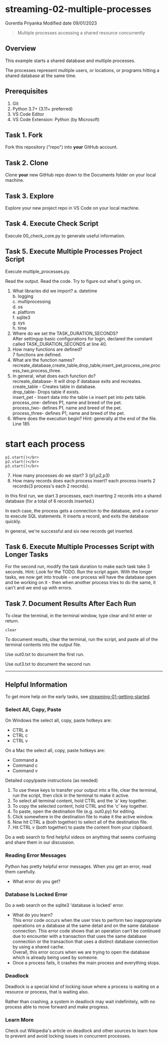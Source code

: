 # streaming-02-multiple-processes

Gorentla Priyanka Modified date 09/01/2023

> Multiple processes accessing a shared resource concurrently

## Overview

This example starts a shared database and multiple processes.

The processes represent multiple users, or locations, or programs 
hitting a shared database at the same time. 

## Prerequisites

1. Git
1. Python 3.7+ (3.11+ preferred)
1. VS Code Editor
1. VS Code Extension: Python (by Microsoft)

## Task 1. Fork 

Fork this repository ("repo") into **your** GitHub account. 

## Task 2. Clone

Clone **your** new GitHub repo down to the Documents folder on your local machine. 

## Task 3. Explore

Explore your new project repo in VS Code on your local machine.

## Task 4. Execute Check Script

Execute 00_check_core.py to generate useful information.

## Task 5. Execute Multiple Processes Project Script

Execute multiple_processes.py.

Read the output. Read the code. 
Try to figure out what's going on. 

1. What libraries did we import? 
    a. datetime </br>
    b. logging  </br>
    c. multiprocessing </br> 
    d. os </br>
    e. platform </br>
    f. sqlite3 </br>
    g. sys </br>
    h. time </br>
2. Where do we set the TASK_DURATION_SECONDS?</br>
   After settingup basic configurations for login, declared the constant called TASK_DURATION_SECONDS at line 40.
3. How many functions are defined? </br>
   7 functions are defined.
4. What are the function names? </br>
   recreate_database,create_table,drop_table,insert_pet,process_one,process_two,process_three.
5. In general, what does each function do? </br>
recreate_database- It will drop if database exits and recreates. </br>
create_table - Creates table in database. </br>
drop_table- Drops table if exists. </br>
insert_pet - Insert data into the table i.e insert pet into pets table. </br>
process_one- defines P1, name and breed of the pet. </br>
process_two- defines P1, name and breed of the pet. </br>
process_three- defines P1, name and breed of the pet. </br>
6. Where does the execution begin? Hint: generally at the end of the file.</br>
Line 185</br>
 # start each process</br>
    p1.start()</br>
    p2.start()</br>
    p3.start()</br>
7. How many processes do we start? 3 (p1,p2,p3)
8. How many records does each process insert? each process inserts 2 records(3 process's each 2 reocrds).

In this first run, we start 3 processes, 
each inserting 2 records into a shared database 
(for a total of 6 records inserted.)

In each case, the process gets a connection to the database, 
and a cursor to execute SQL statements.
It inserts a record, and exits the database quickly.

In general, we're successful and six new records get inserted. 

## Task 6. Execute Multiple Processes Script with Longer Tasks

For the second run, modify the task duration to make each task take 3 seconds. 
Hint: Look for the TODO.
Run the script again. 
With the longer tasks, we now get into trouble - 
one process will have the database open and be working on it - 
then when another process tries to do the same, it can't and 
we end up with errors. 

## Task 7. Document Results After Each Run

To clear the terminal, in the terminal window, type clear and hit enter or return. 

`clear`

To document results, clear the terminal, run the script, and paste all of the terminal contents into the output file.

Use out0.txt to document the first run. 

Use out3.txt to document the second run.


-----

## Helpful Information

To get more help on the early tasks, see [streaming-01-getting-started](https://github.com/denisecase/streaming-01-getting-started).

### Select All, Copy, Paste

On Windows the select all, copy, paste hotkeys are:

- CTRL a 
- CTRL c 
- CTRL v 

On a Mac the select all, copy, paste hotkeys are:

- Command a
- Command c
- Command v

Detailed copy/paste instructions (as needed)

1. To use these keys to transfer your output into a file, 
clear the terminal, run the script, then click in the terminal to make it active.
1. To select all terminal content, hold CTRL and the 'a' key together. 
1. To copy the selected content, hold CTRL and the 'c' key together. 
1. To paste, open the destination file (e.g. out0.py) for editing.
1. Click somewhere in the destination file to make it the active window.
1. Now hit CTRL a (both together) to select all of the destination file.
1. Hit CTRL v (both together) to paste the content from your clipboard.

Do a web search to find helpful videos on anything that seems confusing
and share them in our discussion.

### Reading Error Messages

Python has pretty helpful error messages. 
When you get an error, read them carefully. 

- What error do you get?

### Database Is Locked Error

Do a web search on the sqlite3 'database is locked' error.

- What do you learn? </br>
This error code occurs when the user tries to perform two inappropriate operations on a database at the same detail and on the same database connection. This error code shows that an operation can’t be continued due to encounter with a transaction that uses the same database connection or the transaction that uses a distinct database connection by using a shared cache.</br>
Overall, this error occurs when we are trying to open the database which is already being used by someone.
- Once a process fails, it crashes the main process and everything stops. 

### Deadlock

Deadlock is a special kind of locking issue where a process 
is waiting on a resource or process, that is waiting also. 

Rather than crashing, a system in deadlock may wait indefinitely, 
with no process able to move forward and make progress.

### Learn More

Check out Wikipedia's article on deadlock and other sources to learn how to prevent and avoid locking issues in concurrent processes. 
